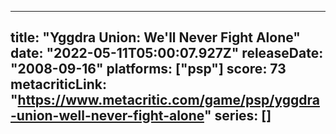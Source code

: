 
---
title: "Yggdra Union: We'll Never Fight Alone"
date: "2022-05-11T05:00:07.927Z"
releaseDate: "2008-09-16"
platforms: ["psp"]
score: 73
metacriticLink: "https://www.metacritic.com/game/psp/yggdra-union-well-never-fight-alone"
series: []
---

